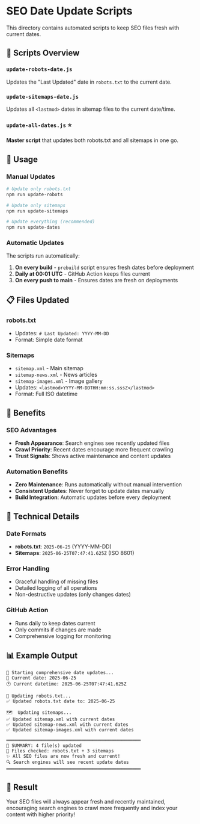 # SEO Date Update Scripts

This directory contains automated scripts to keep SEO files fresh with current dates.

## 📁 Scripts Overview

### `update-robots-date.js`
Updates the "Last Updated" date in `robots.txt` to the current date.

### `update-sitemaps-date.js`
Updates all `<lastmod>` dates in sitemap files to the current date/time.

### `update-all-dates.js` ⭐
**Master script** that updates both robots.txt and all sitemaps in one go.

## 🚀 Usage

### Manual Updates

```bash
# Update only robots.txt
npm run update-robots

# Update only sitemaps
npm run update-sitemaps

# Update everything (recommended)
npm run update-dates
```

### Automatic Updates

The scripts run automatically:

1. **On every build** - `prebuild` script ensures fresh dates before deployment
2. **Daily at 00:01 UTC** - GitHub Action keeps files current
3. **On every push to main** - Ensures dates are fresh on deployments

## 📋 Files Updated

### robots.txt
- Updates: `# Last Updated: YYYY-MM-DD`
- Format: Simple date format

### Sitemaps
- `sitemap.xml` - Main sitemap
- `sitemap-news.xml` - News articles
- `sitemap-images.xml` - Image gallery
- Updates: `<lastmod>YYYY-MM-DDTHH:mm:ss.sssZ</lastmod>`
- Format: Full ISO datetime
## 🎯 Benefits

### SEO Advantages
- **Fresh Appearance**: Search engines see recently updated files
- **Crawl Priority**: Recent dates encourage more frequent crawling
- **Trust Signals**: Shows active maintenance and content updates

### Automation Benefits
- **Zero Maintenance**: Runs automatically without manual intervention
- **Consistent Updates**: Never forget to update dates manually
- **Build Integration**: Automatic updates before every deployment

## 🔧 Technical Details

### Date Formats
- **robots.txt**: `2025-06-25` (YYYY-MM-DD)
- **Sitemaps**: `2025-06-25T07:47:41.625Z` (ISO 8601)

### Error Handling
- Graceful handling of missing files
- Detailed logging of all operations
- Non-destructive updates (only changes dates)

### GitHub Action
- Runs daily to keep dates current
- Only commits if changes are made
- Comprehensive logging for monitoring

## 📊 Example Output

```
🚀 Starting comprehensive date updates...
📅 Current date: 2025-06-25
🕐 Current datetime: 2025-06-25T07:47:41.625Z

🤖 Updating robots.txt...
✅ Updated robots.txt date to: 2025-06-25

🗺️  Updating sitemaps...
✅ Updated sitemap.xml with current dates
✅ Updated sitemap-news.xml with current dates
✅ Updated sitemap-images.xml with current dates

══════════════════════════════════════════════════
🎯 SUMMARY: 4 file(s) updated
📁 Files checked: robots.txt + 3 sitemaps
✨ All SEO files are now fresh and current!
🔍 Search engines will see recent update dates
══════════════════════════════════════════════════
```

## 🎉 Result

Your SEO files will always appear fresh and recently maintained, encouraging search engines to crawl more frequently and index your content with higher priority!


